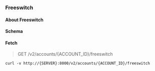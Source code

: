 ### Freeswitch

#### About Freeswitch

#### Schema



#### Fetch

> GET /v2/accounts/{ACCOUNT_ID}/freeswitch

```curl
curl -v http://{SERVER}:8000/v2/accounts/{ACCOUNT_ID}/freeswitch
```

